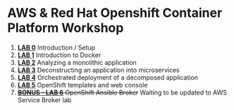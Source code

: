 # AWS & Red Hat Openshift Container Platform Workshop

1. **[LAB 0](labs/lab0/chapter0.md)** Introduction / Setup
1. **[LAB 1](labs/lab1/chapter1.md)** Introduction to Docker
1. **[LAB 2](labs/lab2/chapter2.md)** Analyzing a monolithic application
1. **[LAB 3](labs/lab3/chapter3.md)** Deconstructing an application into microservices
1. **[LAB 4](labs/lab4/chapter4.md)** Orchestrated deployment of a decomposed application
1. **[LAB 5](labs/lab5/chapter5.md)** OpenShift templates and web console
1. ~~**[BONUS - LAB 6](labs/lab6/chapter6.md)** OpenShift Ansible Broker~~ Waiting to be updated to AWS Service Broker lab
